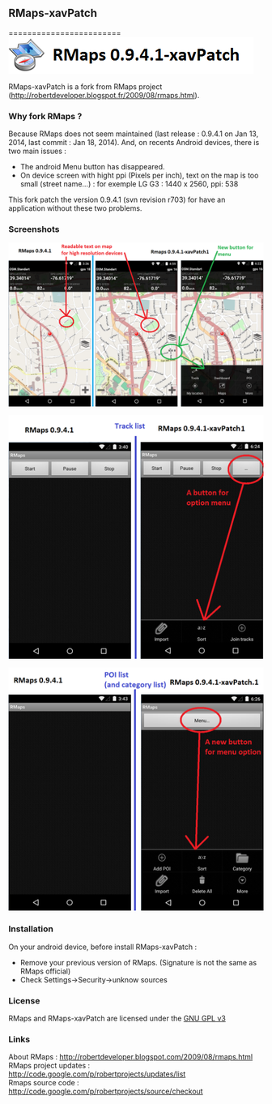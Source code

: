 ## RMaps-xavPatch
========================
![logo](images-doc/titre.png)

RMaps-xavPatch is a fork from RMaps project (http://robertdeveloper.blogspot.fr/2009/08/rmaps.html).

### Why fork RMaps ?
Because RMaps does not seem maintained (last release : 0.9.4.1 on Jan 13, 2014, last commit : Jan 18, 2014). And, on recents Android devices, there is two main issues :
 - The android Menu button has disappeared.
 - On device screen with hight ppi (Pixels per inch), text on the map is too small (street name...) : for exemple LG G3 : 1440 x 2560, ppi: 538

This fork patch the version 0.9.4.1 (svn revision r703) for have an application without these two problems.

### Screenshots

![main](images-doc/main-final.png)

![track](images-doc/track-final.png)

![poi](images-doc/poi-final.png)

### Installation
On your android device, before install RMaps-xavPatch :
  - Remove your previous version of RMaps. (Signature is not the same as RMaps official)
  - Check Settings->Security->unknow sources

### License
RMaps and RMaps-xavPatch are licensed under the [GNU GPL v3](http://www.gnu.org/licenses/gpl.html)

### Links
About RMaps : http://robertdeveloper.blogspot.com/2009/08/rmaps.html<br/>
RMaps project updates : http://code.google.com/p/robertprojects/updates/list<br/>
Rmaps source code : http://code.google.com/p/robertprojects/source/checkout<br/>
